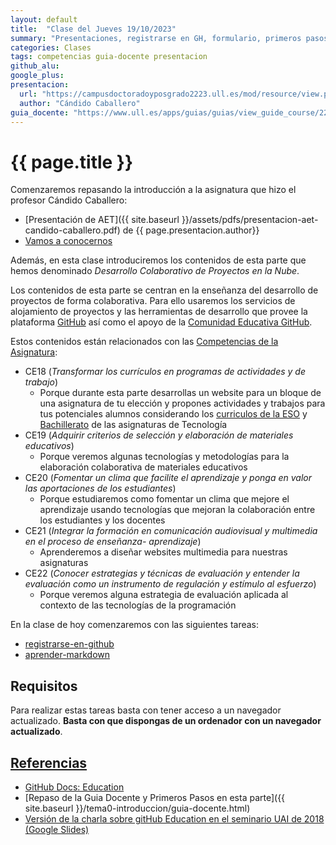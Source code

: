 ```yaml
---
layout: default
title:  "Clase del Jueves 19/10/2023"
summary: "Presentaciones, registrarse en GH, formulario, primeros pasos en el aprendizaje colaborativo con GH en el aula"
categories: Clases
tags: competencias guia-docente presentacion
github_alu: 
google_plus: 
presentacion: 
  url: "https://campusdoctoradoyposgrado2223.ull.es/mod/resource/view.php?id=843"
  author: "Cándido Caballero"
guia_docente: "https://www.ull.es/apps/guias/guias/view_guide_course/2223/125771143"
---
```


# {{ page.title }}

Comenzaremos repasando la introducción a la asignatura que hizo el profesor Cándido Caballero:

* [Presentación de AET]({{ site.baseurl }}/assets/pdfs/presentacion-aet-candido-caballero.pdf) de {{ page.presentacion.author}}
* [Vamos a conocernos](/vamos-a-conocernos/)

Además, en esta clase introduciremos los contenidos de esta parte que hemos denominado *Desarrollo Colaborativo de Proyectos en la Nube*.

<!--
La hemos dividido en tres:

<ul>
{% for tema in site.temas %}
  <li><a href="{{site.baseurl}}{{tema.url}}" title="{{ tema.hover }}">{{ tema.title }}</a></li>
{% endfor %}
</ul>
-->

Los contenidos de esta parte se centran en la enseñanza del desarrollo de proyectos de forma colaborativa.
Para ello usaremos los servicios de alojamiento de proyectos y las herramientas de desarrollo que provee la plataforma [GitHub](https://github.com) así como el apoyo de la  [Comunidad Educativa GitHub](https://education.github.com/).

Estos contenidos están relacionados con las [Competencias de la Asignatura](https://www.ull.es/apps/guias/guias/view_guide_course/2223/125771143):

* CE18 (*Transformar los currículos en programas de actividades y de trabajo*) 
  - Porque durante esta parte desarrollas un website para un bloque de una asignatura de tu elección y propones actividades y trabajos para tus potenciales alumnos considerando los [curriculos de la ESO](https://www.gobiernodecanarias.org/educacion/web/secundaria/informacion/ordenacion-curriculo/curriculos-de-la-educacion-secundaria-obligatoria-eso/index.html) y [Bachillerato](https://www.gobiernodecanarias.org/educacion/web/bachillerato/informacion/ordenacion_curriculo_competencias/curriculo_bach_lomce/) de las asignaturas de Tecnología
* CE19 (*Adquirir criterios de selección y elaboración de materiales educativos*) 
  - Porque veremos algunas tecnologías y metodologías para la elaboración colaborativa de materiales educativos
* CE20 (*Fomentar un clima que facilite el aprendizaje y ponga en valor las aportaciones de los estudiantes*)
  - Porque estudiaremos como fomentar un clima que mejore el aprendizaje usando tecnologías que mejoran la colaboración entre los estudiantes y los docentes
* CE21 (*Integrar la formación en comunicación audiovisual y multimedia en el proceso de enseñanza- aprendizaje*)
  - Aprenderemos a diseñar websites multimedia para nuestras asignaturas
* CE22 (*Conocer estrategias y técnicas de evaluación y entender la evaluación como un instrumento de regulación y estímulo al esfuerzo*)
  - Porque veremos alguna estrategia de evaluación aplicada al contexto de las tecnologías de la programación



En la clase de hoy comenzaremos con las siguientes tareas:

* [registrarse-en-github]({{site.baseurl}}/tema0-introduccion/practicas/registrarse-en-github/)
* [aprender-markdown]({{site.baseurl}}/tema0-introduccion/practicas/aprender-markdown/)

## Requisitos

Para realizar estas tareas basta con tener acceso a un navegador actualizado. 
**Basta con que dispongas de un ordenador con un navegador actualizado**.


## [Referencias](references)

* [GitHub Docs: Education](https://docs.github.com/en/education)
* [Repaso de la Guia Docente y Primeros Pasos en esta parte]({{ site.baseurl }}/tema0-introduccion/guia-docente.html)
* [Versión de la charla sobre gitHub Education en el seminario UAI de 2018 (Google Slides)](https://docs.google.com/presentation/d/1LAZUS4SX7axmzEUElh2Oz2DqC1cJA6PUvb1KixJ1KWw/edit?usp=sharing)